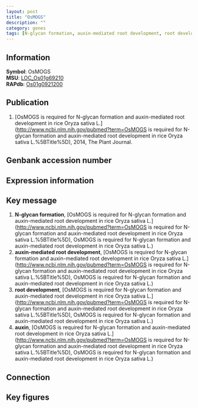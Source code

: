 ```yaml
---
layout: post
title: "OsMOGS"
description: ""
category: genes
tags: [N-glycan formation, auxin-mediated root development, root development, auxin]
---
```


## Information
__Symbol__: OsMOGS  
__MSU__: [LOC_Os01g69210](http://rice.plantbiology.msu.edu/cgi-bin/ORF_infopage.cgi?orf=LOC_Os01g69210)  
__RAPdb__: [Os01g0921200](http://rapdb.dna.affrc.go.jp/viewer/gbrowse_details/irgsp1?name=Os01g0921200)  

## Publication
1. [OsMOGS is required for N-glycan formation and auxin-mediated root development in rice Oryza sativa L.](http://www.ncbi.nlm.nih.gov/pubmed?term=OsMOGS is required for N-glycan formation and auxin-mediated root development in rice Oryza sativa L.%5BTitle%5D), 2014, The Plant Journal.

## Genbank accession number

## Expression information

## Key message
1. __N-glycan formation__, [OsMOGS is required for N-glycan formation and auxin-mediated root development in rice Oryza sativa L.](http://www.ncbi.nlm.nih.gov/pubmed?term=OsMOGS is required for N-glycan formation and auxin-mediated root development in rice Oryza sativa L.%5BTitle%5D), OsMOGS is required for N-glycan formation and auxin-mediated root development in rice Oryza sativa L.)  
2. __auxin-mediated root development__, [OsMOGS is required for N-glycan formation and auxin-mediated root development in rice Oryza sativa L.](http://www.ncbi.nlm.nih.gov/pubmed?term=OsMOGS is required for N-glycan formation and auxin-mediated root development in rice Oryza sativa L.%5BTitle%5D), OsMOGS is required for N-glycan formation and auxin-mediated root development in rice Oryza sativa L.)  
3. __root development__, [OsMOGS is required for N-glycan formation and auxin-mediated root development in rice Oryza sativa L.](http://www.ncbi.nlm.nih.gov/pubmed?term=OsMOGS is required for N-glycan formation and auxin-mediated root development in rice Oryza sativa L.%5BTitle%5D), OsMOGS is required for N-glycan formation and auxin-mediated root development in rice Oryza sativa L.)  
4. __auxin__, [OsMOGS is required for N-glycan formation and auxin-mediated root development in rice Oryza sativa L.](http://www.ncbi.nlm.nih.gov/pubmed?term=OsMOGS is required for N-glycan formation and auxin-mediated root development in rice Oryza sativa L.%5BTitle%5D), OsMOGS is required for N-glycan formation and auxin-mediated root development in rice Oryza sativa L.)  

## Connection

## Key figures


